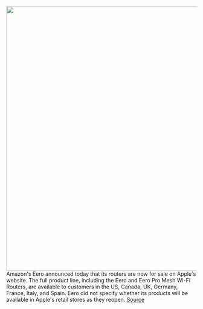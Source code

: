 <img src='https://cdn.vox-cdn.com/thumbor/PHSXj7YSJU6AP0jrinQM3CVpuf8=/0x0:2040x1360/1200x800/filters:focal(857x517:1183x843)/cdn.vox-cdn.com/uploads/chorus_image/image/66792335/akrales_170606_1750_0101.0.jpg' width='700px' /><br/>
Amazon's Eero announced today that its routers are now for sale on Apple's website. The full product line, including the Eero and Eero Pro Mesh Wi-Fi Routers, are available to customers in the US, Canada, UK, Germany, France, Italy, and Spain. Eero did not specify whether its products will be available in Apple's retail stores as they reopen.
<a href='https://www.theverge.com/2020/5/13/21257391/eero-amazon-routers-apple-store-mesh-wifi-available-now-release'> Source <a/>